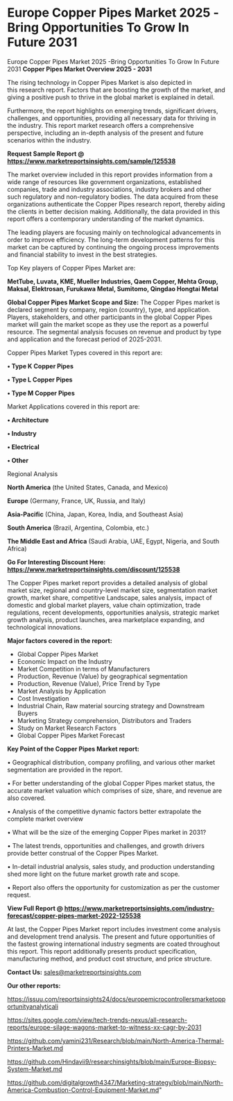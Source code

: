 # Europe Copper Pipes Market 2025 -Bring Opportunities To Grow In Future 2031
Europe Copper Pipes Market 2025 -Bring Opportunities To Grow In Future 2031
<Strong> Copper Pipes Market Overview 2025 - 2031</strong>

The rising technology in Copper Pipes Market is also depicted in this research report. Factors that are boosting the growth of the market, and giving a positive push to thrive in the global market is explained in detail.

Furthermore, the report highlights on emerging trends, significant drivers, challenges, and opportunities, providing all necessary data for thriving in the industry. This report market research offers a comprehensive perspective, including an in-depth analysis of the present and future scenarios within the industry.

<strong>Request Sample Report @ <a href=https://www.marketreportsinsights.com/sample/125538>https://www.marketreportsinsights.com/sample/125538</a></strong>

The market overview included in this report provides information from a wide range of resources like government organizations, established companies, trade and industry associations, industry brokers and other such regulatory and non-regulatory bodies. The data acquired from these organizations authenticate the Copper Pipes research report, thereby aiding the clients in better decision making. Additionally, the data provided in this report offers a contemporary understanding of the market dynamics.

The leading players are focusing mainly on technological advancements in order to improve efficiency. The long-term development patterns for this market can be captured by continuing the ongoing process improvements and financial stability to invest in the best strategies.

Top Key players of Copper Pipes Market are:

<strong>MetTube, Luvata, KME, Mueller Industries, Qaem Copper, Mehta Group, Maksal, Elektrosan, Furukawa Metal, Sumitomo, Qingdao Hongtai Metal</strong>

<strong><b>Global Copper Pipes Market Scope and Size:</b></strong>
The Copper Pipes market is declared segment by company, region (country), type, and application. Players, stakeholders, and other participants in the global Copper Pipes market will gain the market scope as they use the report as a powerful resource. The segmental analysis focuses on revenue and product by type and application and the forecast period of 2025-2031.

Copper Pipes Market Types covered in this report are:

<strong>• Type K Copper Pipes

• Type L Copper Pipes

• Type M Copper Pipes</strong>

Market Applications covered in this report are:

<strong>• Architecture

• Industry

• Electrical

• Other</strong> 

Regional Analysis

<strong>North America</strong> (the United States, Canada, and Mexico)

<strong>Europe</strong> (Germany, France, UK, Russia, and Italy)

<strong>Asia-Pacific</strong> (China, Japan, Korea, India, and Southeast Asia)

<strong>South America</strong> (Brazil, Argentina, Colombia, etc.)

<strong>The Middle East and Africa</strong> (Saudi Arabia, UAE, Egypt, Nigeria, and South Africa)

<strong>Go For Interesting Discount Here: <a href=https://www.marketreportsinsights.com/discount/125538>https://www.marketreportsinsights.com/discount/125538</a></strong>

The Copper Pipes market report provides a detailed analysis of global market size, regional and country-level market size, segmentation market growth, market share, competitive Landscape, sales analysis, impact of domestic and global market players, value chain optimization, trade regulations, recent developments, opportunities analysis, strategic market growth analysis, product launches, area marketplace expanding, and technological innovations.

<strong><b>Major factors covered in the report:</b></strong>
<ul>
  <li>Global Copper Pipes Market </li>
  <li>Economic Impact on the Industry</li>
  <li>Market Competition in terms of Manufacturers</li>
  <li>Production, Revenue (Value) by geographical segmentation</li>
  <li>Production, Revenue (Value), Price Trend by Type</li>
  <li>Market Analysis by Application</li>
  <li>Cost Investigation</li>
  <li>Industrial Chain, Raw material sourcing strategy and Downstream Buyers</li>
  <li>Marketing Strategy comprehension, Distributors and Traders</li>
  <li>Study on Market Research Factors</li>
  <li>Global Copper Pipes Market Forecast</li>
</ul>

<strong><b>Key Point of the Copper Pipes Market report:</b></strong>

• Geographical distribution, company profiling, and various other market segmentation are provided in the report.

• For better understanding of the global Copper Pipes market status, the accurate market valuation which comprises of size, share, and revenue are also covered.

• Analysis of the competitive dynamic factors better extrapolate the complete market overview

• What will be the size of the emerging Copper Pipes market in 2031?

• The latest trends, opportunities and challenges, and growth drivers provide better construal of the Copper Pipes Market.

• In-detail industrial analysis, sales study, and production understanding shed more light on the future market growth rate and scope.

• Report also offers the opportunity for customization as per the customer request.

<strong><b>View Full Report @ <a href=https://www.marketreportsinsights.com/industry-forecast/copper-pipes-market-2022-125538>https://www.marketreportsinsights.com/industry-forecast/copper-pipes-market-2022-125538</a></b></strong>


At last, the Copper Pipes Market report includes investment come analysis and development trend analysis. The present and future opportunities of the fastest growing international industry segments are coated throughout this report. This report additionally presents product specification, manufacturing method, and product cost structure, and price structure.

<strong>Contact Us:</strong>
sales@marketreportsinsights.com

<strong>Our other reports:</strong>

<a href=https://issuu.com/reportsinsights24/docs/europemicrocontrollersmarketopportunityanalyticali>https://issuu.com/reportsinsights24/docs/europemicrocontrollersmarketopportunityanalyticali</a>

<a href=https://sites.google.com/view/tech-trends-nexus/all-research-reports/europe-silage-wagons-market-to-witness-xx-cagr-by-2031>https://sites.google.com/view/tech-trends-nexus/all-research-reports/europe-silage-wagons-market-to-witness-xx-cagr-by-2031</a>

<a href=https://github.com/yamini231/Research/blob/main/North-America-Thermal-Printers-Market.md>https://github.com/yamini231/Research/blob/main/North-America-Thermal-Printers-Market.md</a>

<a href=https://github.com/Hindavii9/researchinsights/blob/main/Europe-Biopsy-System-Market.md>https://github.com/Hindavii9/researchinsights/blob/main/Europe-Biopsy-System-Market.md</a>

<a href=https://github.com/digitalgrowth4347/Marketing-strategy/blob/main/North-America-Combustion-Control-Equipment-Market.md>https://github.com/digitalgrowth4347/Marketing-strategy/blob/main/North-America-Combustion-Control-Equipment-Market.md</a>"

